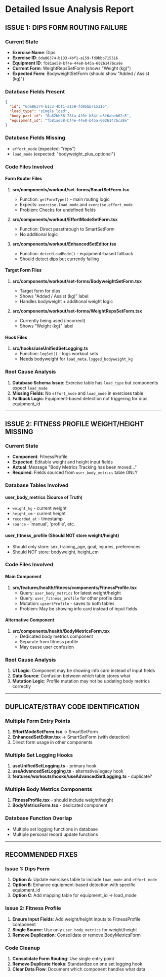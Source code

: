 # Detailed Issue Analysis Report

## ISSUE 1: DIPS FORM ROUTING FAILURE

### Current State
- **Exercise Name**: Dips
- **Exercise ID**: `6da86374-b133-4bf1-a159-fd9bbb715316`
- **Equipment ID**: `fb81ae58-bf4e-44e8-b45a-6026147bca8e`
- **Current Form**: WeightRepsSetForm (shows "Weight (kg)")
- **Expected Form**: BodyweightSetForm (should show "Added / Assist (kg)")

### Database Fields Present
```json
{
  "id": "6da86374-b133-4bf1-a159-fd9bbb715316",
  "load_type": "single_load",
  "body_part_id": "0a62bb38-28fa-4f0e-b34f-d3f6abeb62c5",
  "equipment_id": "fb81ae58-bf4e-44e8-b45a-6026147bca8e"
}
```

### Database Fields Missing
- `effort_mode` (expected: "reps")
- `load_mode` (expected: "bodyweight_plus_optional")

### Code Files Involved

#### Form Router Files
1. **src/components/workout/set-forms/SmartSetForm.tsx**
   - Function: `getFormType()` - main routing logic
   - Expects: `exercise.load_mode` and `exercise.effort_mode`
   - Problem: Checks for undefined fields

2. **src/components/workout/EffortModeSetForm.tsx**
   - Function: Direct passthrough to SmartSetForm
   - No additional logic

3. **src/components/workout/EnhancedSetEditor.tsx**
   - Function: `detectLoadMode()` - equipment-based fallback
   - Should detect dips but currently failing

#### Target Form Files
1. **src/components/workout/set-forms/BodyweightSetForm.tsx**
   - Target form for dips
   - Shows "Added / Assist (kg)" label
   - Handles bodyweight + additional weight logic

2. **src/components/workout/set-forms/WeightRepsSetForm.tsx**
   - Currently being used (incorrect)
   - Shows "Weight (kg)" label

#### Hook Files
1. **src/hooks/useUnifiedSetLogging.ts**
   - Function: `logSet()` - logs workout sets
   - Needs bodyweight for `load_meta.logged_bodyweight_kg`

### Root Cause Analysis
1. **Database Schema Issue**: Exercise table has `load_type` but components expect `load_mode`
2. **Missing Fields**: No `effort_mode` and `load_mode` in exercises table
3. **Fallback Logic**: Equipment-based detection not triggering for dips equipment_id

---

## ISSUE 2: FITNESS PROFILE WEIGHT/HEIGHT MISSING

### Current State
- **Component**: FitnessProfile
- **Expected**: Editable weight and height input fields
- **Actual**: Message "Body Metrics Tracking has been moved..."
- **Required**: Fields sourced from `user_body_metrics` table ONLY

### Database Tables Involved

#### user_body_metrics (Source of Truth)
- `weight_kg` - current weight
- `height_cm` - current height
- `recorded_at` - timestamp
- `source` - 'manual', 'profile', etc.

#### user_fitness_profile (Should NOT store weight/height)
- Should only store: sex, training_age, goal, injuries, preferences
- Should NOT store: bodyweight, height_cm

### Code Files Involved

#### Main Component
1. **src/features/health/fitness/components/FitnessProfile.tsx**
   - Query: `user_body_metrics` for latest weight/height
   - Query: `user_fitness_profile` for other profile data
   - Mutation: `upsertProfile` - saves to both tables
   - Problem: May be showing info card instead of input fields

#### Alternative Component
1. **src/components/health/BodyMetricsForm.tsx**
   - Dedicated body metrics component
   - Separate from fitness profile
   - May cause user confusion

### Root Cause Analysis
1. **UI Logic**: Component may be showing info card instead of input fields
2. **Data Source**: Confusion between which table stores what
3. **Mutation Logic**: Profile mutation may not be updating body metrics correctly

---

## DUPLICATE/STRAY CODE IDENTIFICATION

### Multiple Form Entry Points
1. **EffortModeSetForm.tsx** → SmartSetForm
2. **EnhancedSetEditor.tsx** → SmartSetForm (with detection)
3. Direct form usage in other components

### Multiple Set Logging Hooks
1. **useUnifiedSetLogging.ts** - primary hook
2. **useAdvancedSetLogging.ts** - alternative/legacy hook
3. **features/workouts/hooks/useAdvancedSetLogging.ts** - duplicate?

### Multiple Body Metrics Components
1. **FitnessProfile.tsx** - should include weight/height
2. **BodyMetricsForm.tsx** - dedicated component

### Database Function Overlap
- Multiple set logging functions in database
- Multiple personal record update functions

---

## RECOMMENDED FIXES

### Issue 1: Dips Form
1. **Option A**: Update exercises table to include `load_mode` and `effort_mode`
2. **Option B**: Enhance equipment-based detection with specific equipment_id
3. **Option C**: Add mapping table for equipment_id → load_mode

### Issue 2: Fitness Profile
1. **Ensure Input Fields**: Add weight/height inputs to FitnessProfile component
2. **Single Source**: Use only `user_body_metrics` for weight/height
3. **Remove Duplication**: Consolidate or remove BodyMetricsForm

### Code Cleanup
1. **Consolidate Form Routing**: Use single entry point
2. **Remove Duplicate Hooks**: Standardize on one set logging hook
3. **Clear Data Flow**: Document which component handles what data